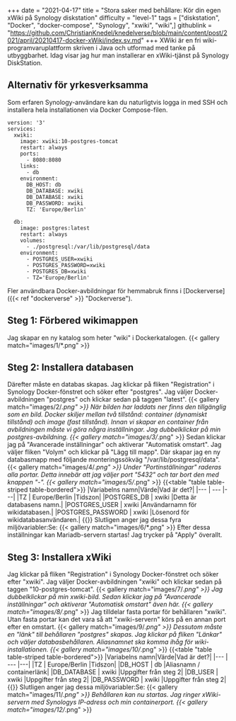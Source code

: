 +++
date = "2021-04-17"
title = "Stora saker med behållare: Kör din egen xWiki på Synology diskstation"
difficulty = "level-1"
tags = ["diskstation", "Docker", "docker-compose", "Synology", "xwiki", "wiki",]
githublink = "https://github.com/ChristianKnedel/knedelverse/blob/main/content/post/2021/april/20210417-docker-xWiki/index.sv.md"
+++
XWiki är en fri wiki-programvaruplattform skriven i Java och utformad med tanke på utbyggbarhet. Idag visar jag hur man installerar en xWiki-tjänst på Synology DiskStation.
## Alternativ för yrkesverksamma
Som erfaren Synology-användare kan du naturligtvis logga in med SSH och installera hela installationen via Docker Compose-filen.
```
version: '3'
services:
  xwiki:
    image: xwiki:10-postgres-tomcat
    restart: always
    ports:
      - 8080:8080
    links:
      - db
    environment:
      DB_HOST: db
      DB_DATABASE: xwiki
      DB_DATABASE: xwiki
      DB_PASSWORD: xwiki
      TZ: 'Europe/Berlin'

  db:
    image: postgres:latest
    restart: always
    volumes:
      - ./postgresql:/var/lib/postgresql/data
    environment:
      - POSTGRES_USER=xwiki
      - POSTGRES_PASSWORD=xwiki
      - POSTGRES_DB=xwiki
      - TZ='Europe/Berlin'

```
Fler användbara Docker-avbildningar för hemmabruk finns i [Dockerverse]({{< ref "dockerverse" >}} "Dockerverse").
## Steg 1: Förbered wikimappen
Jag skapar en ny katalog som heter "wiki" i Dockerkatalogen.
{{< gallery match="images/1/*.png" >}}

## Steg 2: Installera databasen
Därefter måste en databas skapas. Jag klickar på fliken "Registration" i Synology Docker-fönstret och söker efter "postgres". Jag väljer Docker-avbildningen "postgres" och klickar sedan på taggen "latest".
{{< gallery match="images/2/*.png" >}}
När bilden har laddats ner finns den tillgänglig som en bild. Docker skiljer mellan två tillstånd: container (dynamiskt tillstånd) och image (fast tillstånd). Innan vi skapar en container från avbildningen måste vi göra några inställningar. Jag dubbelklickar på min postgres-avbildning.
{{< gallery match="images/3/*.png" >}}
Sedan klickar jag på "Avancerade inställningar" och aktiverar "Automatisk omstart". Jag väljer fliken "Volym" och klickar på "Lägg till mapp". Där skapar jag en ny databasmapp med följande monteringssökväg "/var/lib/postgresql/data".
{{< gallery match="images/4/*.png" >}}
Under "Portinställningar" raderas alla portar. Detta innebär att jag väljer port "5432" och tar bort den med knappen "-".
{{< gallery match="images/5/*.png" >}}
{{<table "table table-striped table-bordered">}}
|Variabelns namn|Värde|Vad är det?|
|--- | --- |---|
|TZ	| Europe/Berlin	|Tidszon|
|POSTGRES_DB	| xwiki |Detta är databasens namn.|
|POSTGRES_USER	| xwiki |Användarnamn för wikidatabasen.|
|POSTGRES_PASSWORD	| xwiki |Lösenord för wikidatabasanvändaren.|
{{</table>}}
Slutligen anger jag dessa fyra miljövariabler:Se:
{{< gallery match="images/6/*.png" >}}
Efter dessa inställningar kan Mariadb-servern startas! Jag trycker på "Apply" överallt.
## Steg 3: Installera xWiki
Jag klickar på fliken "Registration" i Synology Docker-fönstret och söker efter "xwiki". Jag väljer Docker-avbildningen "xwiki" och klickar sedan på taggen "10-postgres-tomcat".
{{< gallery match="images/7/*.png" >}}
Jag dubbelklickar på min xwiki-bild. Sedan klickar jag på "Avancerade inställningar" och aktiverar "Automatisk omstart" även här.
{{< gallery match="images/8/*.png" >}}
Jag tilldelar fasta portar för behållaren "xwiki". Utan fasta portar kan det vara så att "xwiki-servern" körs på en annan port efter en omstart.
{{< gallery match="images/9/*.png" >}}
Dessutom måste en "länk" till behållaren "postgres" skapas. Jag klickar på fliken "Länkar" och väljer databasbehållaren. Aliasnamnet ska komma ihåg för wiki-installationen.
{{< gallery match="images/10/*.png" >}}
{{<table "table table-striped table-bordered">}}
|Variabelns namn|Värde|Vad är det?|
|--- | --- |---|
|TZ |	Europe/Berlin	|Tidszon|
|DB_HOST	| db |Aliasnamn / containerlänk|
|DB_DATABASE	| xwiki	|Uppgifter från steg 2|
|DB_USER	| xwiki	|Uppgifter från steg 2|
|DB_PASSWORD	| xwiki |Uppgifter från steg 2|
{{</table>}}
Slutligen anger jag dessa miljövariabler:Se:
{{< gallery match="images/11/*.png" >}}
Behållaren kan nu startas. Jag ringer xWiki-servern med Synologys IP-adress och min containerport.
{{< gallery match="images/12/*.png" >}}